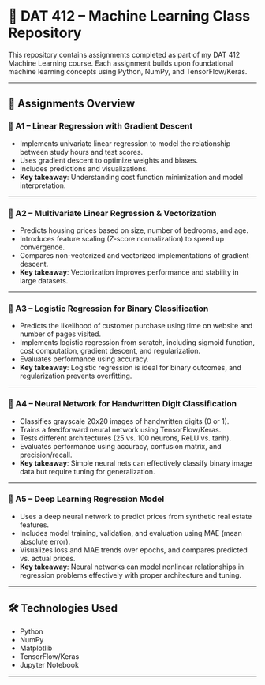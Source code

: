 # 🧠 DAT 412 – Machine Learning Class Repository

This repository contains assignments completed as part of my DAT 412 Machine Learning course. Each assignment builds upon foundational machine learning concepts using Python, NumPy, and TensorFlow/Keras.

---

## 📂 Assignments Overview

### 📘 A1 – Linear Regression with Gradient Descent
- Implements univariate linear regression to model the relationship between study hours and test scores.
- Uses gradient descent to optimize weights and biases.
- Includes predictions and visualizations.
- **Key takeaway**: Understanding cost function minimization and model interpretation.

---

### 📘 A2 – Multivariate Linear Regression & Vectorization
- Predicts housing prices based on size, number of bedrooms, and age.
- Introduces feature scaling (Z-score normalization) to speed up convergence.
- Compares non-vectorized and vectorized implementations of gradient descent.
- **Key takeaway**: Vectorization improves performance and stability in large datasets.

---

### 📘 A3 – Logistic Regression for Binary Classification
- Predicts the likelihood of customer purchase using time on website and number of pages visited.
- Implements logistic regression from scratch, including sigmoid function, cost computation, gradient descent, and regularization.
- Evaluates performance using accuracy.
- **Key takeaway**: Logistic regression is ideal for binary outcomes, and regularization prevents overfitting.

---

### 📘 A4 – Neural Network for Handwritten Digit Classification
- Classifies grayscale 20x20 images of handwritten digits (0 or 1).
- Trains a feedforward neural network using TensorFlow/Keras.
- Tests different architectures (25 vs. 100 neurons, ReLU vs. tanh).
- Evaluates performance using accuracy, confusion matrix, and precision/recall.
- **Key takeaway**: Simple neural nets can effectively classify binary image data but require tuning for generalization.

---

### 📘 A5 – Deep Learning Regression Model
- Uses a deep neural network to predict prices from synthetic real estate features.
- Includes model training, validation, and evaluation using MAE (mean absolute error).
- Visualizes loss and MAE trends over epochs, and compares predicted vs. actual prices.
- **Key takeaway**: Neural networks can model nonlinear relationships in regression problems effectively with proper architecture and tuning.

---

## 🛠 Technologies Used
- Python
- NumPy
- Matplotlib
- TensorFlow/Keras
- Jupyter Notebook

---

